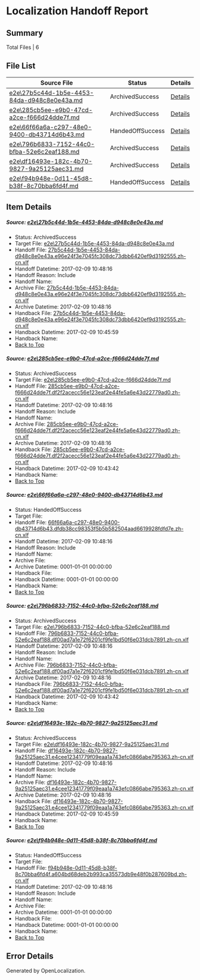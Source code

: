 # <a name='report-top'></a> Localization Handoff Report

## Summary
 Total Files | 6

## File List
 Source File | Status | Details 
 ----------- | ------ | ------- 
 [e2e\27b5c44d-1b5e-4453-84da-d948c8e0e43a.md](https://github.com/OpenLocalizationTestOrg/ol-test0/blob/ebea33405688e75699de7b9d25ccec840e8160d4/e2e/27b5c44d-1b5e-4453-84da-d948c8e0e43a.md) | ArchivedSuccess | [Details](#1b701b1614da8e5d8d4fb23ac5977759f1dc8b6f1)
 [e2e\285cb5ee-e9b0-47cd-a2ce-f666d24dde7f.md](https://github.com/OpenLocalizationTestOrg/ol-test0/blob/ed059cf784c6c813ac845cd1c77eb663830d155d/e2e/285cb5ee-e9b0-47cd-a2ce-f666d24dde7f.md) | ArchivedSuccess | [Details](#416cb0ef33f3eacf56dfd367bbab459bc6639e8b2)
 [e2e\66f66a6a-c297-48e0-9400-db43714d6b43.md](https://github.com/OpenLocalizationTestOrg/ol-test0/blob/23d11b42bf9f86c4b2e4830312827ee802ae3415/e2e/66f66a6a-c297-48e0-9400-db43714d6b43.md) | HandedOffSuccess | [Details](#a6d9584eddcf853366d94b4047a4b2864f2cc39c3)
 [e2e\796b6833-7152-44c0-bfba-52e6c2eaf188.md](https://github.com/OpenLocalizationTestOrg/ol-test0/blob/ed059cf784c6c813ac845cd1c77eb663830d155d/e2e/796b6833-7152-44c0-bfba-52e6c2eaf188.md) | ArchivedSuccess | [Details](#fff38076fab9ecd00ed8b1419e48209d28ee846a4)
 [e2e\df16493e-182c-4b70-9827-9a25125aec31.md](https://github.com/OpenLocalizationTestOrg/ol-test0/blob/ebea33405688e75699de7b9d25ccec840e8160d4/e2e/df16493e-182c-4b70-9827-9a25125aec31.md) | ArchivedSuccess | [Details](#2caf5a4338d2e9992c4f1e1ee1ffa4f8cf4cf5785)
 [e2e\f94b948e-0d11-45d8-b38f-8c70bba6fd4f.md](https://github.com/OpenLocalizationTestOrg/ol-test0/blob/39070edf4ecdb9d142f9d8318fc1f42c387e8f96/e2e/f94b948e-0d11-45d8-b38f-8c70bba6fd4f.md) | HandedOffSuccess | [Details](#2a13f26e840a76babcd9478f864f891bb573aa7a6)

## Item Details
##### <a name='1b701b1614da8e5d8d4fb23ac5977759f1dc8b6f1'></a> Source: [e2e\27b5c44d-1b5e-4453-84da-d948c8e0e43a.md](https://github.com/OpenLocalizationTestOrg/ol-test0/blob/ebea33405688e75699de7b9d25ccec840e8160d4/e2e/27b5c44d-1b5e-4453-84da-d948c8e0e43a.md)
* Status: ArchivedSuccess
* Target File: [e2e\27b5c44d-1b5e-4453-84da-d948c8e0e43a.md](https://github.com/OpenLocalizationTestOrg/ol-test0-zhcn/blob/3afb44e6244fffac4a4525e33bbdbe4cf2b0c269/e2e/27b5c44d-1b5e-4453-84da-d948c8e0e43a.md)
* Handoff File: [27b5c44d-1b5e-4453-84da-d948c8e0e43a.e96e24f3e7045fc308dc73dbb6420ef9d3192555.zh-cn.xlf](https://github.com/OpenLocalizationTestOrg/ol-test0-handoff/blob/1f7d561732f3f2623b9eddb9524606cfe19bc876/ol-handoff/OpenLocalizationTestOrg/ol-test0-zhcn/shujia/ht/27b5c44d-1b5e-4453-84da-d948c8e0e43a.e96e24f3e7045fc308dc73dbb6420ef9d3192555.zh-cn.xlf)
* Handoff Datetime: 2017-02-09 10:48:16
* Handoff Reason: Include
* Handoff Name: 
* Archive File: [27b5c44d-1b5e-4453-84da-d948c8e0e43a.e96e24f3e7045fc308dc73dbb6420ef9d3192555.zh-cn.xlf](https://github.com/OpenLocalizationTestOrg/ol-test0-handoff/blob/01667a7cc4e1c5a2c5e84f9f602c86e86d1ee286/ol-archive/OpenLocalizationTestOrg/ol-test0-zhcn/shujia/ht/27b5c44d-1b5e-4453-84da-d948c8e0e43a.e96e24f3e7045fc308dc73dbb6420ef9d3192555.zh-cn.xlf)
* Archive Datetime: 2017-02-09 10:48:16
* Handback File: [27b5c44d-1b5e-4453-84da-d948c8e0e43a.e96e24f3e7045fc308dc73dbb6420ef9d3192555.zh-cn.xlf](https://github.com/OpenLocalizationTestOrg/ol-test0-handback/blob/3423c601c6bb67e911fe4f0a894a9ad7fee543d3/ol-handback/OpenLocalizationTestOrg/ol-test0-zhcn/shujia/high/27b5c44d-1b5e-4453-84da-d948c8e0e43a.e96e24f3e7045fc308dc73dbb6420ef9d3192555.zh-cn.xlf)
* Handback Datetime: 2017-02-09 10:45:59
* Handback Name: 
* [Back to Top](#report-top)

##### <a name='416cb0ef33f3eacf56dfd367bbab459bc6639e8b2'></a> Source: [e2e\285cb5ee-e9b0-47cd-a2ce-f666d24dde7f.md](https://github.com/OpenLocalizationTestOrg/ol-test0/blob/ed059cf784c6c813ac845cd1c77eb663830d155d/e2e/285cb5ee-e9b0-47cd-a2ce-f666d24dde7f.md)
* Status: ArchivedSuccess
* Target File: [e2e\285cb5ee-e9b0-47cd-a2ce-f666d24dde7f.md](https://github.com/OpenLocalizationTestOrg/ol-test0-zhcn/blob/5705ec91257162165a22d4ef8ab59000bbbe6ad8/e2e/285cb5ee-e9b0-47cd-a2ce-f666d24dde7f.md)
* Handoff File: [285cb5ee-e9b0-47cd-a2ce-f666d24dde7f.df2f2acecc56e123eaf2e44fe5a6e43d22779ad0.zh-cn.xlf](https://github.com/OpenLocalizationTestOrg/ol-test0-handoff/blob/1f7d561732f3f2623b9eddb9524606cfe19bc876/ol-handoff/OpenLocalizationTestOrg/ol-test0-zhcn/shujia/ht/285cb5ee-e9b0-47cd-a2ce-f666d24dde7f.df2f2acecc56e123eaf2e44fe5a6e43d22779ad0.zh-cn.xlf)
* Handoff Datetime: 2017-02-09 10:48:16
* Handoff Reason: Include
* Handoff Name: 
* Archive File: [285cb5ee-e9b0-47cd-a2ce-f666d24dde7f.df2f2acecc56e123eaf2e44fe5a6e43d22779ad0.zh-cn.xlf](https://github.com/OpenLocalizationTestOrg/ol-test0-handoff/blob/01667a7cc4e1c5a2c5e84f9f602c86e86d1ee286/ol-archive/OpenLocalizationTestOrg/ol-test0-zhcn/shujia/ht/285cb5ee-e9b0-47cd-a2ce-f666d24dde7f.df2f2acecc56e123eaf2e44fe5a6e43d22779ad0.zh-cn.xlf)
* Archive Datetime: 2017-02-09 10:48:16
* Handback File: [285cb5ee-e9b0-47cd-a2ce-f666d24dde7f.df2f2acecc56e123eaf2e44fe5a6e43d22779ad0.zh-cn.xlf](https://github.com/OpenLocalizationTestOrg/ol-test0-handback/blob/cfb8cd0277cc5f94e8503be2b8747e84619ab52a/ol-handback/OpenLocalizationTestOrg/ol-test0-zhcn/shujia/high/285cb5ee-e9b0-47cd-a2ce-f666d24dde7f.df2f2acecc56e123eaf2e44fe5a6e43d22779ad0.zh-cn.xlf)
* Handback Datetime: 2017-02-09 10:43:42
* Handback Name: 
* [Back to Top](#report-top)

##### <a name='a6d9584eddcf853366d94b4047a4b2864f2cc39c3'></a> Source: [e2e\66f66a6a-c297-48e0-9400-db43714d6b43.md](https://github.com/OpenLocalizationTestOrg/ol-test0/blob/23d11b42bf9f86c4b2e4830312827ee802ae3415/e2e/66f66a6a-c297-48e0-9400-db43714d6b43.md)
* Status: HandedOffSuccess
* Target File: 
* Handoff File: [66f66a6a-c297-48e0-9400-db43714d6b43.dfdb38cc98353f5b5b582504aad6619928fdfd7e.zh-cn.xlf](https://github.com/OpenLocalizationTestOrg/ol-test0-handoff/blob/1f7d561732f3f2623b9eddb9524606cfe19bc876/ol-handoff/OpenLocalizationTestOrg/ol-test0-zhcn/shujia/ht/66f66a6a-c297-48e0-9400-db43714d6b43.dfdb38cc98353f5b5b582504aad6619928fdfd7e.zh-cn.xlf)
* Handoff Datetime: 2017-02-09 10:48:16
* Handoff Reason: Include
* Handoff Name: 
* Archive File: 
* Archive Datetime: 0001-01-01 00:00:00
* Handback File: 
* Handback Datetime: 0001-01-01 00:00:00
* Handback Name: 
* [Back to Top](#report-top)

##### <a name='fff38076fab9ecd00ed8b1419e48209d28ee846a4'></a> Source: [e2e\796b6833-7152-44c0-bfba-52e6c2eaf188.md](https://github.com/OpenLocalizationTestOrg/ol-test0/blob/ed059cf784c6c813ac845cd1c77eb663830d155d/e2e/796b6833-7152-44c0-bfba-52e6c2eaf188.md)
* Status: ArchivedSuccess
* Target File: [e2e\796b6833-7152-44c0-bfba-52e6c2eaf188.md](https://github.com/OpenLocalizationTestOrg/ol-test0-zhcn/blob/5705ec91257162165a22d4ef8ab59000bbbe6ad8/e2e/796b6833-7152-44c0-bfba-52e6c2eaf188.md)
* Handoff File: [796b6833-7152-44c0-bfba-52e6c2eaf188.df00ad7a1e72f6201cf9fe1bd50f6e031dcb7891.zh-cn.xlf](https://github.com/OpenLocalizationTestOrg/ol-test0-handoff/blob/1f7d561732f3f2623b9eddb9524606cfe19bc876/ol-handoff/OpenLocalizationTestOrg/ol-test0-zhcn/shujia/ht/796b6833-7152-44c0-bfba-52e6c2eaf188.df00ad7a1e72f6201cf9fe1bd50f6e031dcb7891.zh-cn.xlf)
* Handoff Datetime: 2017-02-09 10:48:16
* Handoff Reason: Include
* Handoff Name: 
* Archive File: [796b6833-7152-44c0-bfba-52e6c2eaf188.df00ad7a1e72f6201cf9fe1bd50f6e031dcb7891.zh-cn.xlf](https://github.com/OpenLocalizationTestOrg/ol-test0-handoff/blob/01667a7cc4e1c5a2c5e84f9f602c86e86d1ee286/ol-archive/OpenLocalizationTestOrg/ol-test0-zhcn/shujia/ht/796b6833-7152-44c0-bfba-52e6c2eaf188.df00ad7a1e72f6201cf9fe1bd50f6e031dcb7891.zh-cn.xlf)
* Archive Datetime: 2017-02-09 10:48:16
* Handback File: [796b6833-7152-44c0-bfba-52e6c2eaf188.df00ad7a1e72f6201cf9fe1bd50f6e031dcb7891.zh-cn.xlf](https://github.com/OpenLocalizationTestOrg/ol-test0-handback/blob/cfb8cd0277cc5f94e8503be2b8747e84619ab52a/ol-handback/OpenLocalizationTestOrg/ol-test0-zhcn/shujia/high/796b6833-7152-44c0-bfba-52e6c2eaf188.df00ad7a1e72f6201cf9fe1bd50f6e031dcb7891.zh-cn.xlf)
* Handback Datetime: 2017-02-09 10:43:42
* Handback Name: 
* [Back to Top](#report-top)

##### <a name='2caf5a4338d2e9992c4f1e1ee1ffa4f8cf4cf5785'></a> Source: [e2e\df16493e-182c-4b70-9827-9a25125aec31.md](https://github.com/OpenLocalizationTestOrg/ol-test0/blob/ebea33405688e75699de7b9d25ccec840e8160d4/e2e/df16493e-182c-4b70-9827-9a25125aec31.md)
* Status: ArchivedSuccess
* Target File: [e2e\df16493e-182c-4b70-9827-9a25125aec31.md](https://github.com/OpenLocalizationTestOrg/ol-test0-zhcn/blob/3afb44e6244fffac4a4525e33bbdbe4cf2b0c269/e2e/df16493e-182c-4b70-9827-9a25125aec31.md)
* Handoff File: [df16493e-182c-4b70-9827-9a25125aec31.e4cee12341779f09eaa1a743efc0866abe795363.zh-cn.xlf](https://github.com/OpenLocalizationTestOrg/ol-test0-handoff/blob/1f7d561732f3f2623b9eddb9524606cfe19bc876/ol-handoff/OpenLocalizationTestOrg/ol-test0-zhcn/shujia/ht/df16493e-182c-4b70-9827-9a25125aec31.e4cee12341779f09eaa1a743efc0866abe795363.zh-cn.xlf)
* Handoff Datetime: 2017-02-09 10:48:16
* Handoff Reason: Include
* Handoff Name: 
* Archive File: [df16493e-182c-4b70-9827-9a25125aec31.e4cee12341779f09eaa1a743efc0866abe795363.zh-cn.xlf](https://github.com/OpenLocalizationTestOrg/ol-test0-handoff/blob/01667a7cc4e1c5a2c5e84f9f602c86e86d1ee286/ol-archive/OpenLocalizationTestOrg/ol-test0-zhcn/shujia/ht/df16493e-182c-4b70-9827-9a25125aec31.e4cee12341779f09eaa1a743efc0866abe795363.zh-cn.xlf)
* Archive Datetime: 2017-02-09 10:48:16
* Handback File: [df16493e-182c-4b70-9827-9a25125aec31.e4cee12341779f09eaa1a743efc0866abe795363.zh-cn.xlf](https://github.com/OpenLocalizationTestOrg/ol-test0-handback/blob/3423c601c6bb67e911fe4f0a894a9ad7fee543d3/ol-handback/OpenLocalizationTestOrg/ol-test0-zhcn/shujia/high/df16493e-182c-4b70-9827-9a25125aec31.e4cee12341779f09eaa1a743efc0866abe795363.zh-cn.xlf)
* Handback Datetime: 2017-02-09 10:45:59
* Handback Name: 
* [Back to Top](#report-top)

##### <a name='2a13f26e840a76babcd9478f864f891bb573aa7a6'></a> Source: [e2e\f94b948e-0d11-45d8-b38f-8c70bba6fd4f.md](https://github.com/OpenLocalizationTestOrg/ol-test0/blob/39070edf4ecdb9d142f9d8318fc1f42c387e8f96/e2e/f94b948e-0d11-45d8-b38f-8c70bba6fd4f.md)
* Status: HandedOffSuccess
* Target File: 
* Handoff File: [f94b948e-0d11-45d8-b38f-8c70bba6fd4f.a604bd68deb2b993ca35573db9e48f0b287609bd.zh-cn.xlf](https://github.com/OpenLocalizationTestOrg/ol-test0-handoff/blob/1f7d561732f3f2623b9eddb9524606cfe19bc876/ol-handoff/OpenLocalizationTestOrg/ol-test0-zhcn/shujia/ht/f94b948e-0d11-45d8-b38f-8c70bba6fd4f.a604bd68deb2b993ca35573db9e48f0b287609bd.zh-cn.xlf)
* Handoff Datetime: 2017-02-09 10:48:16
* Handoff Reason: Include
* Handoff Name: 
* Archive File: 
* Archive Datetime: 0001-01-01 00:00:00
* Handback File: 
* Handback Datetime: 0001-01-01 00:00:00
* Handback Name: 
* [Back to Top](#report-top)


## Error Details

Generated by OpenLocalization.
